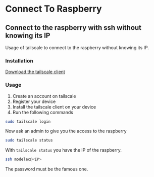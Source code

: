 # Connect To Raspberry

## Connect to the raspberry with ssh without knowing its IP

Usage of tailscale to connect to the raspberry without knowing its IP.

### Installation

[Download the tailscale client](https://tailscale.com/kb/1347/installation)

### Usage

1. Create an account on tailscale
2. Register your device
3. Install the tailscale client on your device
4. Run the following commands

```Bash
sudo tailscale login
```

Now ask an admin to give you the access to the raspberry

```Bash
sudo tailscale status
```

With `tailscale status` you have the IP of the raspberry.

```Bash
ssh modelec@<IP>
```

The password must be the famous one.
